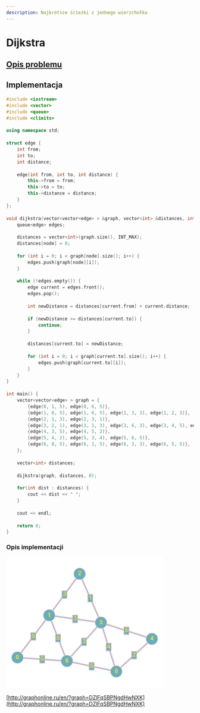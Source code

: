 ```yaml
---
description: Najkrótsze ścieżki z jednego wierzchołka
---
```


# Dijkstra

## [Opis problemu](../../../../algorithms/graphs/dijkstra.md)


## Implementacja

```cpp linenums="1"
#include <iostream>
#include <vector>
#include <queue>
#include <climits>

using namespace std;

struct edge {
	int from;
	int to;
	int distance;
	
	edge(int from, int to, int distance) {
		this->from = from;
		this->to = to;
		this->distance = distance;
	}
};

void dijkstra(vector<vector<edge> > &graph, vector<int> &distances, int node) {
    queue<edge> edges;

    distances = vector<int>(graph.size(), INT_MAX);
    distances[node] = 0;

    for (int i = 0; i < graph[node].size(); i++) {
        edges.push(graph[node][i]);
    }

    while (!edges.empty()) {
    	edge current = edges.front();
        edges.pop();

        int newDistance = distances[current.from] + current.distance;

        if (newDistance >= distances[current.to]) {
            continue;
        }

        distances[current.to] = newDistance;

        for (int i = 0; i < graph[current.to].size(); i++) {
            edges.push(graph[current.to][i]);
        }
    }
}

int main() {
	vector<vector<edge> > graph = {
		{edge(0, 1, 5), edge(0, 6, 5)}, 
		{edge(1, 0, 5), edge(1, 6, 5), edge(1, 3, 3), edge(1, 2, 3)},
		{edge(2, 1, 3), edge(2, 3, 1)},
		{edge(3, 2, 1), edge(3, 1, 3), edge(3, 6, 3), edge(3, 4, 5), edge(3, 5, 4)},
		{edge(4, 3, 5), edge(4, 5, 2)},
		{edge(5, 4, 2), edge(5, 3, 4), edge(5, 6, 5)},
		{edge(6, 0, 5), edge(6, 1, 5), edge(6, 3, 3), edge(6, 5, 5)},
	};
	
	vector<int> distances;

    dijkstra(graph, distances, 0);
    
    for(int dist : distances) {
    	cout << dist << " ";
    }

    cout << endl;

    return 0;
}
```


### Opis implementacji

![Przykładowy graf wykorzystany w implementacji](../../../../assets/example_graph_weighted.png)

[http://graphonline.ru/en/?graph=DZlFqSBPNgdHwNXK](http://graphonline.ru/en/?graph=DZlFqSBPNgdHwNXK)